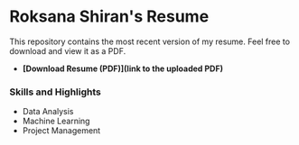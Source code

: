 # Roksana Shiran's Resume
This repository contains the most recent version of my resume. Feel free to download and view it as a PDF.

- **[Download Resume (PDF)](link to the uploaded PDF)**

### Skills and Highlights
- Data Analysis
- Machine Learning
- Project Management
